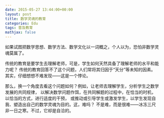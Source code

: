 ```yaml
---
date: 2015-05-27 13:44:00+00:00
layout: post
title: 数学灵魂的教育
categories: Edu
tags: 普及教育
mathjax: false
---
```


如果试图把数学思想、数学方法、数学文化以一词概之，个人以为，恐怕非数学灵魂莫属了。

传统的教育是要学生去理解老师，可是，学生如何天然具备了理解老师的水平和能力呢？
传统的教育回答不了这个问题，人们常将其归因于“天分”等未知的因素。
其实，仔细想想不难发现——这是一个悖论。

那么，换一个角度去看这个问题如何？例如，让老师去理解学生，分析学生之数学发展的共同规律，
以解决数学问题作饵，在共同解题的过程中，在恰当的时机，以恰当的方式，进行适度的干预，
或推动或引导学生或激发学生，以学生发现自我、塑造出自己的数学灵魂为目的。这，难吗？
不是难，而是很难——冰冻三尺非一日之寒。不过，它却是自洽的。

